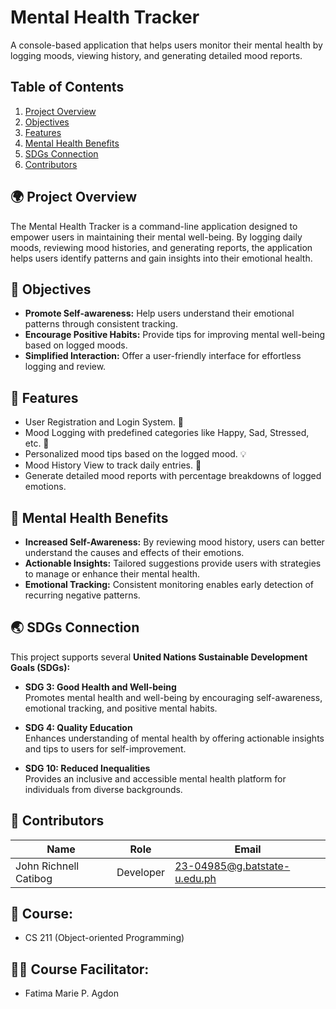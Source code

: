 # Mental Health Tracker



A console-based application that helps users monitor their mental health by logging moods, viewing history, and generating detailed mood reports.

## Table of Contents
1. [Project Overview](#-project-overview)
2. [Objectives](#-objectives)
3. [Features](#-features)
4. [Mental Health Benefits](#-mental-health-benefits)
5. [SDGs Connection](#-sdgs-connection)
6. [Contributors](#-contributors)

## 🌍 Project Overview
The Mental Health Tracker is a command-line application designed to empower users in maintaining their mental well-being. By logging daily moods, reviewing mood histories, and generating reports, the application helps users identify patterns and gain insights into their emotional health.

## 🎯 Objectives
- **Promote Self-awareness:** Help users understand their emotional patterns through consistent tracking.
- **Encourage Positive Habits:** Provide tips for improving mental well-being based on logged moods.
- **Simplified Interaction:** Offer a user-friendly interface for effortless logging and review.

## 🚀 Features
- User Registration and Login System. 🔐
- Mood Logging with predefined categories like Happy, Sad, Stressed, etc. 📝
- Personalized mood tips based on the logged mood. 💡
- Mood History View to track daily entries. 📅
- Generate detailed mood reports with percentage breakdowns of logged emotions. 

## 🧠 Mental Health Benefits
- **Increased Self-Awareness:** By reviewing mood history, users can better understand the causes and effects of their emotions.
- **Actionable Insights:** Tailored suggestions provide users with strategies to manage or enhance their mental health.
- **Emotional Tracking:** Consistent monitoring enables early detection of recurring negative patterns.

## 🌏 SDGs Connection
This project supports several **United Nations Sustainable Development Goals (SDGs):**
- **SDG 3: Good Health and Well-being**  
  Promotes mental health and well-being by encouraging self-awareness, emotional tracking, and positive mental habits.
  
- **SDG 4: Quality Education**  
  Enhances understanding of mental health by offering actionable insights and tips to users for self-improvement.
  
- **SDG 10: Reduced Inequalities**  
  Provides an inclusive and accessible mental health platform for individuals from diverse backgrounds.
  
## 👷‍ Contributors
| Name                    | Role       | Email                          |
|-------------------------|------------|--------------------------------|
| John Richnell Catibog   | Developer  | 23-04985@g.batstate-u.edu.ph   |

## 📘 Course: 
- CS 211 (Object-oriented Programming)

## 🧑‍🏫 Course Facilitator: 
- Fatima Marie P. Agdon
